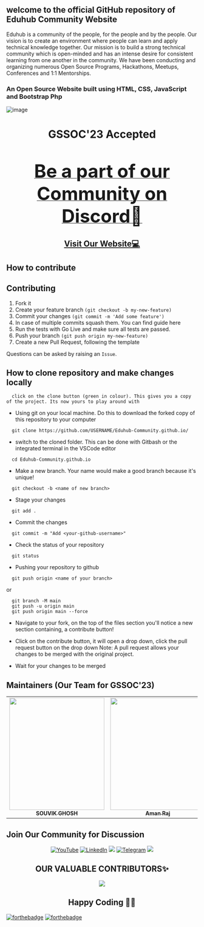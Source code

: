
## welcome to the official GitHub repository of Eduhub Community Website
 Eduhub is a community of the people, for the people and by the people. 
 Our vision is to create an environment where people can learn and apply technical knowledge together.
 Our mission is to build a strong technical community which is open-minded and has an intense desire for consistent learning from one another in the community. We have been conducting and organizing numerous Open Source Programs, Hackathons, Meetups, Conferences and 1:1 Mentorships.

### An Open Source Website built using HTML, CSS, JavaScript and Bootstrap Php 

![image](https://eduhubcommunity.tech/assets/img/Eduhub%20Logo%20(2).png)

<h1 align="center">GSSOC'23 Accepted </h1>
<br>
<p align="center">
<b><a href="https://discord.com/invite/b3ZJfH9eeN" target="_blank">
<font size="67"> Be a part of our Community on Discord🚀</font>
</a>
</b>
</p>
<h2 align="center">
<a href="http://eduhubcommunity.tech/" target="_blank">Visit Our Website💻</a>
</h2>

## How to contribute
## Contributing
1. Fork it
2. Create your feature branch `(git checkout -b my-new-feature)`
3. Commit your changes `(git commit -m 'Add some feature')`
4. In case of multiple commits squash them. You can find guide here
4. Run the tests with Go Live and make sure all tests are passed.
5. Push your branch `(git push origin my-new-feature)`
6. Create a new Pull Request, following the template

Questions can be asked by raising an `Issue`.

## How to clone repository and make changes locally

```
  click on the clone button (green in colour). This gives you a copy of the project. Its now yours to play around with
```

- Using git on your local machine. Do this to download the forked copy of this repository to your computer

```
  git clone https://github.com/USERNAME/Eduhub-Community.github.io/
```

- switch to the cloned folder. This can be done with Gitbash or the integrated terminal in the VSCode editor

```
  cd Eduhub-Community.github.io
```

- Make a new branch. Your name would make a good branch because it's unique!

```
  git checkout -b <name of new branch>
```

- Stage your changes

```
  git add .
```

- Commit the changes

```
  git commit -m "Add <your-github-username>"
```

- Check the status of your repository

```
  git status
```

- Pushing your repository to github

```
  git push origin <name of your branch>
```

or

```
  git branch -M main
  git push -u origin main
  git push origin main --force
```

- Navigate to your fork, on the top of the files section you'll notice a new section containing, a contribute button!
- Click on the contribute button, it will open a drop down, click the pull request button on the drop down
  Note: A pull request allows your changes to be merged with the original project.

- Wait for your changes to be merged

## Maintainers (Our Team for GSSOC'23)

<table>
<tr>
    <td align="center" style="word-wrap: break-word; width: 50; height: 50">
        <a href=https://github.com/souvikg544/>
            <img src="https://media.licdn.com/dms/image/D4D03AQH61lX3UvuDSg/profile-displayphoto-shrink_800_800/0/1679553457608?e=1691020800&v=beta&t=Bw9dKc2LSy60Au_G5Uhbf7BRGzF5bFJNVF54vb0mYV8" width=250px height=295px
                 <br />
            <sub style="font-size:14px"><b>SOUVIK GHOSH</b></sub>
        </a>
        </td>
        <td align="center" style="word-wrap: break-word; width: 200.0; height: 200.0">
        <a href=https://github.com/AshAman999>
           <img src="https://media.licdn.com/dms/image/C4E03AQE6p0QwBpHLOQ/profile-displayphoto-shrink_800_800/0/1642423321172?e=1691020800&v=beta&t=hgsBqad04ucYxrEq7AkVfyJwRmbJCgFzguNCOwDwBTA" width=250px height=295px />
            <br />
            <sub style="font-size:14px"><b>Aman Raj</b></sub>
        </a>  
    </td>
   </table>
   
   
## Join Our Community for Discussion

<div align="center">

<a  href="https://www.youtube.com/channel/UCPpG3qqMH_0QDvSzHyjjZJQ" target="_blank"><img alt="YouTube" src="https://img.shields.io/badge/Youtube-%23FF0000.svg?style=for-the-badge&logo=YouTube&logoColor=white" /></a>
<a  href="https://www.linkedin.com/company/eduhub-community" target="_blank"><img alt="LinkedIn" src="https://img.shields.io/badge/linkedin%20-%230077B5.svg?&style=for-the-badge&logo=linkedin&logoColor=white" /></a>
[<img src = "https://img.shields.io/badge/instagram-%23E4405F.svg?&style=for-the-badge&logo=instagram&logoColor=white">](https://instagram.com/eduhub_community)
<a  href="https://t.me/joinchat/0Y0nT-yXjGxmM2Vl"><img alt=" Telegram" src="https://img.shields.io/badge/Telegram-2CA5E0?style=for-the-badge&logo=telegram&logoColor=white"></a>
[<img src = "https://img.shields.io/badge/discord-%23E4405F.svg?&style=for-the-badge&logo=discord&logoColor=white">](https://discord.com/invite/b3ZJfH9eeN)

</div>


<h2 align=center> OUR VALUABLE CONTRIBUTORS✨ </h2>
<p align="center">
  
<a href="https://github.com/Eduhub-Community/Eduhub-Community.github.io/graphs/contributors">
  <img src="https://contrib.rocks/image?repo=Eduhub-Community/Eduhub-Community.github.io" />
</a>

<h2 align=center>Happy Coding 👨‍💻 </h2>
</p>

[![forthebadge](https://forthebadge.com/images/badges/built-with-love.svg)](https://forthebadge.com)
[![forthebadge](https://forthebadge.com/images/badges/built-by-developers.svg)](https://forthebadge.com)

